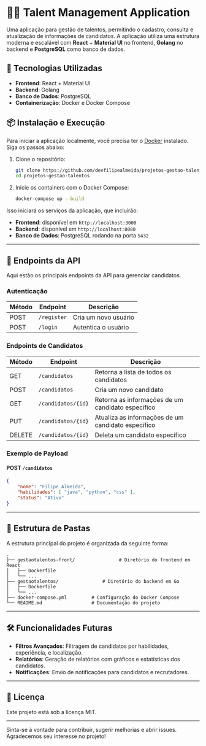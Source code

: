 
# 🧑‍💼 Talent Management Application

Uma aplicação para gestão de talentos, permitindo o cadastro, consulta e atualização de informações de candidatos. A aplicação utiliza uma estrutura moderna e escalável com **React** + **Material UI** no frontend, **Golang** no backend e **PostgreSQL** como banco de dados.

## 🚀 Tecnologias Utilizadas

- **Frontend**: React + Material UI
- **Backend**: Golang
- **Banco de Dados**: PostgreSQL
- **Containerização**: Docker e Docker Compose

## 📦 Instalação e Execução

Para iniciar a aplicação localmente, você precisa ter o [Docker](https://www.docker.com/get-started) instalado. Siga os passos abaixo:

1. Clone o repositório:
   ```bash
   git clone https://github.com/devfilipealmeida/projetos-gestao-talentos.git
   cd projetos-gestao-talentos
   ```

2. Inicie os containers com o Docker Compose:
   ```bash
   docker-compose up --build
   ```

Isso iniciará os serviços da aplicação, que incluirão:

- **Frontend**: disponível em `http://localhost:3000`
- **Backend**: disponível em `http://localhost:8080`
- **Banco de Dados**: PostgreSQL rodando na porta `5432`

---

## 📖 Endpoints da API

Aqui estão os principais endpoints da API para gerenciar candidatos.

### Autenticação

| Método | Endpoint         | Descrição                      |
|--------|-------------------|--------------------------------|
| POST   | `/register`      | Cria um novo usuário          |
| POST   | `/login`         | Autentica o usuário           |

### Endpoints de Candidatos

| Método | Endpoint             | Descrição                                  |
|--------|-----------------------|--------------------------------------------|
| GET    | `/candidatos`        | Retorna a lista de todos os candidatos     |
| POST   | `/candidatos`        | Cria um novo candidato                     |
| GET    | `/candidatos/{id}`    | Retorna as informações de um candidato específico |
| PUT    | `/candidatos/{id}`    | Atualiza as informações de um candidato específico |
| DELETE | `/candidatos/{id}`    | Deleta um candidato específico            |

### Exemplo de Payload

#### POST `/candidatos`

```json
{
    "nome": "Filipe Almeida",
    "habilidades": [ "java", "python", "css" ],
    "status": "Ativo"
}

```

---

## 📂 Estrutura de Pastas

A estrutura principal do projeto é organizada da seguinte forma:

```
.
├── gestaotalentos-front/                # Diretório do frontend em React
│   ├── Dockerfile
│   └── ...
├── gestaotalentos/                # Diretório do backend em Go
│   ├── Dockerfile
│   └── ...
├── docker-compose.yml         # Configuração do Docker Compose
└── README.md                  # Documentação do projeto
```

---

## 🛠️ Funcionalidades Futuras

- **Filtros Avançados**: Filtragem de candidatos por habilidades, experiência, e localização.
- **Relatórios**: Geração de relatórios com gráficos e estatísticas dos candidatos.
- **Notificações**: Envio de notificações para candidatos e recrutadores.

---

## 📄 Licença

Este projeto está sob a licença MIT.

---

Sinta-se à vontade para contribuir, sugerir melhorias e abrir issues. Agradecemos seu interesse no projeto!